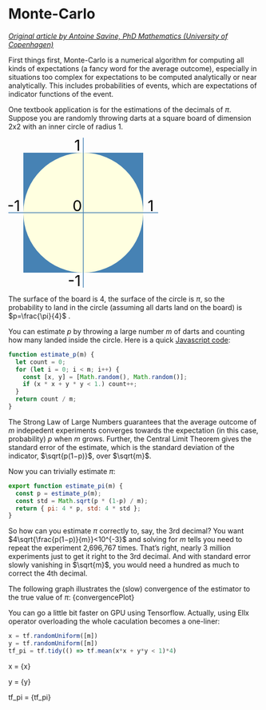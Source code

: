 # Monte-Carlo

*[Original article by Antoine Savine, PhD Mathematics (University of Copenhagen)](https://www.quora.com/What-are-Monte-Carlos-applications-on-finance)*

First things first, Monte-Carlo is a numerical algorithm for computing all kinds of expectations (a fancy word for the average outcome), especially in situations too complex for expectations to be computed analytically or near analytically. This includes probabilities of events, which are expectations of indicator functions of the event.

One textbook application is for the estimations of the decimals of $\pi$. Suppose you are randomly throwing darts at a square board of dimension 2x2 with an inner circle of radius 1.

<svg
  width="300px"
  height="300px"
  viewBox="-100 -100 200 200"
  xmlns="http://www.w3.org/2000/svg">
  <rect x="-80" y="-80" width="80%" height="80%" fill="SteelBlue"/>
  <circle cx="0" cy="0" r="80" fill="LightYellow" />
  <line x1="0" y1="-100" x2="0" y2="100" stroke="SteelBlue" />
  <line x1="-100" y1="0" x2="100" y2="0" stroke="SteelBlue" />
  <text x="-12" y="98" font-size="20" text-anchor="middle" fill="black">-1</text>
  <text x="-8" y="-83" font-size="20" text-anchor="middle" fill="black">1</text>
  <text x="-93" y="-2" font-size="20" text-anchor="middle" fill="black">-1</text>
  <text x="90" y="-2" font-size="20" text-anchor="middle" fill="black">1</text>
  <text x="-8" y="-2" font-size="20" text-anchor="middle" fill="black">0</text>
</svg>

The surface of the board is $4$, the surface of the circle is $\pi$, so the probability to land in the circle (assuming all darts land on the board) is $p=\frac{\pi}{4}$ .

You can estimate $p$ by throwing a large number $m$ of darts and counting how many landed inside the circle. Here is a quick [Javascript code](/dmaevsky/monte-carlo/index.js):
```javascript
function estimate_p(m) {
  let count = 0;
  for (let i = 0; i < m; i++) {
    const [x, y] = [Math.random(), Math.random()];
    if (x * x + y * y < 1.) count++;
  }
  return count / m;
}
```
The Strong Law of Large Numbers guarantees that the average outcome of $m$ indepedent experiments converges towards the expectation (in this case, probability) $p$ when $m$ grows. Further, the Central Limit Theorem gives the standard error of the estimate, which is the standard deviation of the indicator, $\sqrt{p(1−p)}$, over  $\sqrt{m}$.

Now you can trivially estimate $\pi$:
```javascript
export function estimate_pi(m) {
  const p = estimate_p(m);
  const std = Math.sqrt(p * (1-p) / m);
  return { pi: 4 * p, std: 4 * std };
}
```
So how can you estimate $\pi$ correctly to, say, the 3rd decimal? You want $4\sqrt{\frac{p(1−p)}{m}}<10^{-3}$ and solving for $m$ tells you need to repeat the experiment 2,696,767 times. That’s right, nearly 3 million experiments just to get it right to the 3rd decimal. And with standard error slowly vanishing in $\sqrt{m}$, you would need a hundred as much to correct the 4th decimal.

The following graph illustrates the (slow) convergence of the estimator to the true value of $\pi$:
{convergencePlot}

You can go a little bit faster on GPU using Tensorflow. Actually, using Ellx operator overloading the whole caculation becomes a one-liner:
```javascript
x = tf.randomUniform([m])
y = tf.randomUniform([m])
tf_pi = tf.tidy(() => tf.mean(x*x + y*y < 1)*4)
```
x = {x}

y = {y}

tf_pi = {tf_pi}
